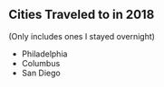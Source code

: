 ## Cities Traveled to in 2018

(Only includes ones I stayed overnight)

* Philadelphia
* Columbus
* San Diego
